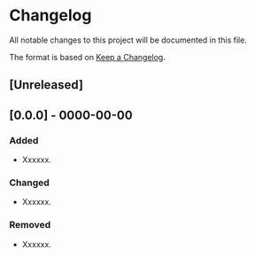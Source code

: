 # Changelog
All notable changes to this project will be documented in this file.

The format is based on [Keep a Changelog](https://keepachangelog.com/en/1.0.0/).

## [Unreleased]

## [0.0.0] - 0000-00-00
### Added
- Xxxxxx.

### Changed
- Xxxxxx.

### Removed
- Xxxxxx.

